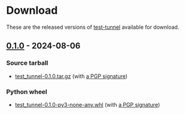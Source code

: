 <!--
SPDX-FileCopyrightText: Peter Pentchev <roam@ringlet.net>
SPDX-License-Identifier: BSD-2-Clause
-->

# Download

These are the released versions of [test-tunnel](index.md) available for download.

## [0.1.0] - 2024-08-06

### Source tarball

- [test_tunnel-0.1.0.tar.gz](https://devel.ringlet.net/files/net/test-tunnel/test_tunnel-0.1.0.tar.gz)
  (with [a PGP signature](https://devel.ringlet.net/files/net/test-tunnel/test_tunnel-0.1.0.tar.gz.asc))

### Python wheel

- [test_tunnel-0.1.0-py3-none-any.whl](https://devel.ringlet.net/files/net/test-tunnel/test_tunnel-0.1.0-py3-none-any.whl)
  (with [a PGP signature](https://devel.ringlet.net/files/net/test-tunnel/test_tunnel-0.1.0-py3-none-any.whl.asc))

[0.1.0]: https://gitlab.com/ppentchev/test-tunnel/-/tags/release%2F0.1.0
